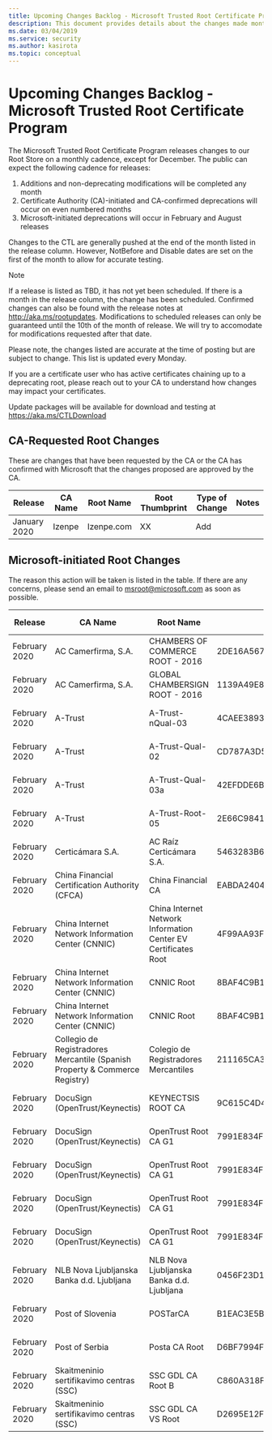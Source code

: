 ```yaml
---
title: Upcoming Changes Backlog - Microsoft Trusted Root Certificate Program
description: This document provides details about the changes made monthly to the root store.
ms.date: 03/04/2019
ms.service: security
ms.author: kasirota
ms.topic: conceptual
---
```


# Upcoming Changes Backlog - Microsoft Trusted Root Certificate Program

The Microsoft Trusted Root Certificate Program releases changes to our Root Store on a monthly cadence, except for December. The public can expect the following cadence for releases: 
1.	Additions and non-deprecating modifications will be completed any month
2.	Certificate Authority (CA)-initiated and CA-confirmed deprecations will occur on even numbered months
3.	Microsoft-initiated deprecations will occur in February and August releases

Changes to the CTL are generally pushed at the end of the month listed in the release column. However, NotBefore and Disable dates are set on the first of the month to allow for accurate testing.
 
 
 > [!NOTE]
 > If a release is listed as TBD, it has not yet been scheduled. If there is a month in the release column, the change has been scheduled. Confirmed changes can also be found with the release notes at <http://aka.ms/rootupdates>. 
 > Modifications to scheduled releases can only be guaranteed until the 10th of the month of release. We will try to accomodate for modifications requested after that date.


Please note, the changes listed are accurate at the time of posting but are subject to change. This list is updated every Monday. 

If you are a certificate user who has active certificates chaining up to a deprecating root,  please reach out to your CA to understand how changes may impact your certificates. 

Update packages will be available for download and testing at <https://aka.ms/CTLDownload> 

## CA-Requested Root Changes 
These are changes that have been requested by the CA or the CA has confirmed with Microsoft that the changes proposed are approved by the CA. 

| Release |	CA Name 	| Root Name | Root Thumbprint | Type of Change | Notes | 
|---|---|---|---|---|---|
| January 2020 | Izenpe | Izenpe.com | XX | Add |  |




## Microsoft-initiated Root Changes 

The reason this action will be taken is listed in the table. If there are any concerns, please send an email to msroot@microsoft.com as soon as possible. 

| Release |	CA Name 	| Root Name | Root Thumbprint | Type of Change | Reason for deprecation | 
|---|---|---|---|---|---|
| February 2020 | AC Camerfirma, S.A.| CHAMBERS OF COMMERCE ROOT - 2016 | 2DE16A5677BACA39E1D68C30DCB14ABE22A6179B | NotBefore | Audits > 1 old on CCADB. |
| February 2020 | AC Camerfirma, S.A.| GLOBAL CHAMBERSIGN ROOT - 2016 | 1139A49E8484AAF2D90D985EC4741A65DD5D94E2 | NotBefore | Audits > 1 old on CCADB. |
| February 2020 | A-Trust | 	A-Trust-nQual-03 |	4CAEE38931D19AE73B31AA75CA33D621290FA75E | NotBefore | Audits > 1 old on CCADB. |
| February 2020 | A-Trust | 	A-Trust-Qual-02 |		CD787A3D5CBA8207082848365E9ACDE9683364D8| NotBefore | Audits > 1 old on CCADB. |
| February 2020 | A-Trust | 	A-Trust-Qual-03a |		42EFDDE6BFF35ED0BAE6ACDD204C50AE86C4F4FA| NotBefore | Audits > 1 old on CCADB. |
| February 2020 | A-Trust | 	A-Trust-Root-05 |		2E66C9841181C08FB1DFABD4FF8D5CC72BE08F02| NotBefore | Audits > 1 old on CCADB. |
| February 2020 | Certicámara S.A. | 	AC Raíz Certicámara S.A.	 | 	5463283B6793FF55277CEDE39098E80422F912F7 | NotBefore | Audits > 1 old on CCADB. |
| February 2020 | China Financial Certification Authority (CFCA)	| China Financial CA | 	EABDA240440ABBD694930A01D09764C6C2D77966 | NotBefore | Audits > 1 old on CCADB. |
| February 2020 | China Internet Network Information Center (CNNIC) | China Internet Network Information Center EV Certificates Root | 4F99AA93FB2BD13726A1994ACE7FF005F2935D1E | NotBefore | Audits > 1 old on CCADB. |
| February 2020 | China Internet Network Information Center (CNNIC) | CNNIC Root | 8BAF4C9B1DF02A92F7DA128EB91BACF498604B6F | NotBefore | Audits > 1 old on CCADB. |
| February 2020 | China Internet Network Information Center (CNNIC) | CNNIC Root | 8BAF4C9B1DF02A92F7DA128EB91BACF498604B6F | NotBefore | Audits > 1 old on CCADB. |
| February 2020 | Collegio de Registradores Mercantile (Spanish Property & Commerce Registry)  | 	Colegio de Registradores Mercantiles	 | 211165CA379FBB5ED801E31C430A62AAC109BCB4 | NotBefore | Audits > 1 old on CCADB. |
| February 2020 | DocuSign (OpenTrust/Keynectis) | 	KEYNECTSIS ROOT CA | 	9C615C4D4D85103A5326C24DBAEAE4A2D2D5CC97 | NotBefore | Audits > 1 old on CCADB. |
| February 2020 | DocuSign (OpenTrust/Keynectis)  | 		OpenTrust Root CA G1	 | 	7991E834F7E2EEDD08950152E9552D14E958D57E | NotBefore | Audits > 1 old on CCADB. |
| February 2020 | DocuSign (OpenTrust/Keynectis)  | 		OpenTrust Root CA G1	 | 	7991E834F7E2EEDD08950152E9552D14E958D57E | NotBefore | Audits > 1 old on CCADB. |
| February 2020 | DocuSign (OpenTrust/Keynectis)  | 		OpenTrust Root CA G1	 | 	7991E834F7E2EEDD08950152E9552D14E958D57E | NotBefore | Audits > 1 old on CCADB. |
 | February 2020 | DocuSign (OpenTrust/Keynectis)  | 		OpenTrust Root CA G1	 | 	7991E834F7E2EEDD08950152E9552D14E958D57E | NotBefore | Audits > 1 old on CCADB. |
| February 2020 | NLB Nova Ljubljanska Banka d.d. Ljubljana | NLB Nova Ljubljanska Banka d.d. Ljubljana | 0456F23D1E9C43AECB0D807F1C0647551A05F456 | NotBefore | Audits > 1 old on CCADB. |
| February 2020 | Post of Slovenia | POSTarCA | B1EAC3E5B82476E9D50B1EC67D2CC11E12E0B491 | NotBefore | Audits > 1 old on CCADB. |
| February 2020 | Post of Serbia | Posta CA Root | D6BF7994F42BE5FA29DA0BD7587B591F47A44F22 | NotBefore | Audits > 1 old on CCADB. |
| February 2020 | Skaitmeninio sertifikavimo centras (SSC) | SSC GDL CA Root B | C860A318FCF5B7130B1007AD7F614A40FFFF185F | NotBefore | Audits > 1 old on CCADB. |
| February 2020 | Skaitmeninio sertifikavimo centras (SSC) | SSC GDL CA VS Root | D2695E12F592E9C8EE2A4CB8D55E295FEE6B2D31 | NotBefore | Audits > 1 old on CCADB. |
